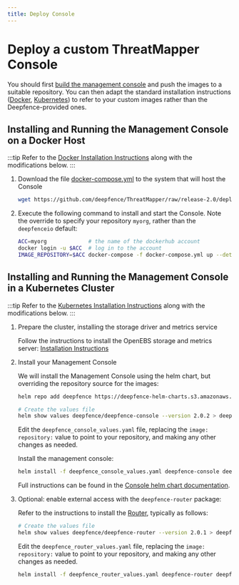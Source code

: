 ```yaml
---
title: Deploy Console
---
```


# Deploy a custom ThreatMapper Console

You should first [build the management console](build) and push the images to a suitable repository.  You can then adapt the standard installation instructions ([Docker](/docs/v2.0/console/docker), [Kubernetes](/docs/v2.0/console/kubernetes)) to refer to your custom images rather than the Deepfence-provided ones.



## Installing and Running the Management Console on a Docker Host

:::tip
Refer to the [Docker Installation Instructions](/docs/v2.0/console/docker) along with the modifications below.
:::

1. Download the file [docker-compose.yml](https://github.com/deepfence/ThreatMapper/blob/release-2.0/deployment-scripts/docker-compose.yml) to the system that will host the Console

    ```bash
    wget https://github.com/deepfence/ThreatMapper/raw/release-2.0/deployment-scripts/docker-compose.yml
    ```

2. Execute the following command to install and start the Console.  Note the override to specify your repository `myorg`, rather than the `deepfenceio` default:

    ```bash
    ACC=myorg             # the name of the dockerhub account 
    docker login -u $ACC  # log in to the account
    IMAGE_REPOSITORY=$ACC docker-compose -f docker-compose.yml up --detach
    ```

## Installing and Running the Management Console in a Kubernetes Cluster

:::tip
Refer to the [Kubernetes Installation Instructions](/docs/v2.0/console/kubernetes) along with the modifications below.
:::

1. Prepare the cluster, installing the storage driver and metrics service

    Follow the instructions to install the OpenEBS storage and metrics server: [Installation Instructions](/docs/v2.0/console/kubernetes)


2. Install your Management Console

    We will install the Management Console using the helm chart, but overriding the repository source for the images:

    ```bash
    helm repo add deepfence https://deepfence-helm-charts.s3.amazonaws.com/threatmapper

    # Create the values file
    helm show values deepfence/deepfence-console --version 2.0.2 > deepfence_console_values.yaml
    ```

    Edit the `deepfence_console_values.yaml` file, replacing the `image: repository:` value to point to your repository, and making any other changes as needed.

    Install the management console:

    ```bash
    helm install -f deepfence_console_values.yaml deepfence-console deepfence/deepfence-console --version 2.0.2
    ```

    Full instructions can be found in the [Console helm chart documentation](https://github.com/deepfence/ThreatMapper/tree/main/deployment-scripts/helm-charts/deepfence-console).

4. Optional: enable external access with the `deepfence-router` package:

    Refer to the instructions to install the [Router](https://github.com/deepfence/ThreatMapper/tree/main/deployment-scripts/helm-charts/deepfence-router), typically as follows:
   
    ```bash
    # Create the values file
    helm show values deepfence/deepfence-router --version 2.0.1 > deepfence_router_values.yaml
    ```

    Edit the `deepfence_router_values.yaml` file, replacing the `image: repository:` value to point to your repository, and making any other changes as needed.

    ```bash
    helm install -f deepfence_router_values.yaml deepfence-router deepfence/deepfence-router --version 2.0.1
    ```
